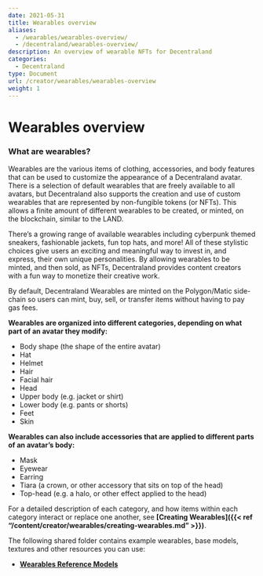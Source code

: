 ```yaml
---
date: 2021-05-31
title: Wearables overview
aliases:
  - /wearables/wearables-overview/
  - /decentraland/wearables-overview/
description: An overview of wearable NFTs for Decentraland
categories:
  - Decentraland
type: Document
url: /creator/wearables/wearables-overview
weight: 1
---
```


# **Wearables overview**

### **What are wearables?**

Wearables are the various items of clothing, accessories, and body features that can be used to customize the appearance of a Decentraland avatar. There is a selection of default wearables that are freely available to all avatars, but Decentraland also supports the creation and use of custom wearables that are represented by non-fungible tokens (or NFTs). This allows a finite amount of different wearables to be created, or minted, on the blockchain, similar to the LAND.

There’s a growing range of available wearables including cyberpunk themed sneakers, fashionable jackets, fun top hats, and more! All of these stylistic choices give users an exciting and meaningful way to invest in, and express, their own unique personalities. By allowing wearables to be minted, and then sold, as NFTs, Decentraland provides content creators with a fun way to monetize their creative work.

By default, Decentraland Wearables are minted on the Polygon/Matic side-chain so users can mint, buy, sell, or transfer items without having to pay gas fees.

**Wearables are organized into different categories, depending on what part of an avatar they modify:**

- Body shape (the shape of the entire avatar)
- Hat
- Helmet
- Hair
- Facial hair
- Head
- Upper body (e.g. jacket or shirt)
- Lower body (e.g. pants or shorts)
- Feet
- Skin

**Wearables can also include accessories that are applied to different parts of an avatar’s body:**

- Mask
- Eyewear
- Earring
- Tiara (a crown, or other accessory that sits on top of the head)
- Top-head (e.g. a halo, or other effect applied to the head)

For a detailed description of each category, and how items within each category interact or replace one another, see **[Creating Wearables]({{< ref “/content/creator/wearables/creating-wearables.md” >}})**.

The following shared folder contains example wearables, base models, textures and other resources you can use:

- **[Wearables Reference Models](https://drive.google.com/drive/u/1/folders/12hOVgZsLriBuutoqGkIYEByJF8bA-rAU)**